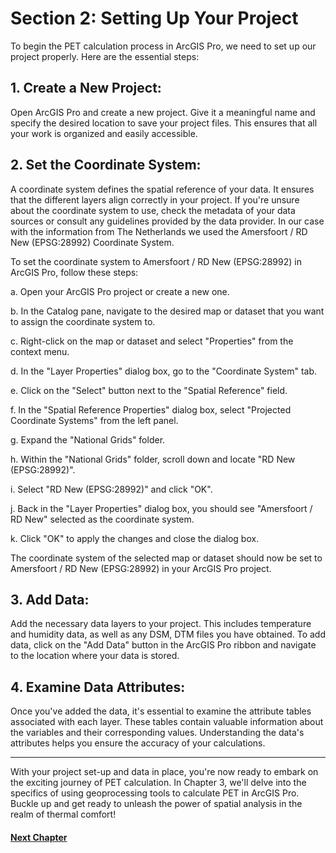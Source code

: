 # Section 2: Setting Up Your Project

To begin the PET calculation process in ArcGIS Pro, we need to set up our project properly. Here are the essential steps:
## 1.	Create a New Project: 
Open ArcGIS Pro and create a new project. Give it a meaningful name and specify the desired location to save your project files. This ensures that all your work is organized and easily accessible.

## 2.	Set the Coordinate System: 
A coordinate system defines the spatial reference of your data. It ensures that the different layers align correctly in your project. If you're unsure about the coordinate system to use, check the metadata of your data sources or consult any guidelines provided by the data provider. In our case with the information from The Netherlands we used the Amersfoort / RD New (EPSG:28992) Coordinate System.

To set the coordinate system to Amersfoort / RD New (EPSG:28992) in ArcGIS Pro, follow these steps:

a.	Open your ArcGIS Pro project or create a new one.

b.	In the Catalog pane, navigate to the desired map or dataset that you want to assign the coordinate system to.

c.	Right-click on the map or dataset and select "Properties" from the context menu.

d.	In the "Layer Properties" dialog box, go to the "Coordinate System" tab.

e.	Click on the "Select" button next to the "Spatial Reference" field.

f.	In the "Spatial Reference Properties" dialog box, select "Projected Coordinate Systems" from the left panel.

g.	Expand the "National Grids" folder.

h.	Within the "National Grids" folder, scroll down and locate "RD New (EPSG:28992)".

i.	Select "RD New (EPSG:28992)" and click "OK".

j.	Back in the "Layer Properties" dialog box, you should see "Amersfoort / RD New" selected as the coordinate system.

k.	Click "OK" to apply the changes and close the dialog box.

The coordinate system of the selected map or dataset should now be set to Amersfoort / RD New (EPSG:28992) in your ArcGIS Pro project.

## 3.	Add Data: 
Add the necessary data layers to your project. This includes temperature and humidity data, as well as any DSM, DTM files you have obtained. To add data, click on the "Add Data" button in the ArcGIS Pro ribbon and navigate to the location where your data is stored.

## 4.	Examine Data Attributes: 
Once you've added the data, it's essential to examine the attribute tables associated with each layer. These tables contain valuable information about the variables and their corresponding values. Understanding the data's attributes helps you ensure the accuracy of your calculations.

---

With your project set-up and data in place, you're now ready to embark on the exciting journey of PET calculation. In Chapter 3, we'll delve into the specifics of using geoprocessing tools to calculate PET in ArcGIS Pro. Buckle up and get ready to unleash the power of spatial analysis in the realm of thermal comfort!
 
#### [Next Chapter](/Chapter%203%20Calculating%20PET%20Locally/Section%201.md)